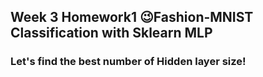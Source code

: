 ## Week 3 Homework1 😉Fashion-MNIST Classification with Sklearn MLP


### Let's find the best number of Hidden layer size!



